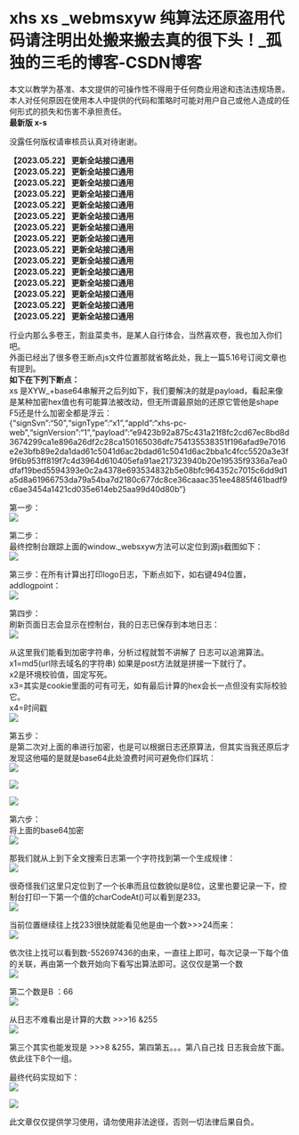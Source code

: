 # xhs xs _webmsxyw 纯算法还原盗用代码请注明出处搬来搬去真的很下头！_孤独的三毛的博客-CSDN博客
本文以教学为基准、本文提供的可操作性不得用于任何商业用途和违法违规场景。  
本人对任何原因在使用本人中提供的代码和策略时可能对用户自己或他人造成的任何形式的损失和伤害不承担责任。  
**最新版 x-s**

没露任何版权请审核员认真对待谢谢。

**【2023.05.22】 更新全站接口通用  
【2023.05.22】 更新全站接口通用  
【2023.05.22】 更新全站接口通用  
【2023.05.22】 更新全站接口通用  
【2023.05.22】 更新全站接口通用  
【2023.05.22】 更新全站接口通用  
【2023.05.22】 更新全站接口通用  
【2023.05.22】 更新全站接口通用  
【2023.05.22】 更新全站接口通用  
【2023.05.22】 更新全站接口通用  
【2023.05.22】 更新全站接口通用  
【2023.05.22】 更新全站接口通用  
【2023.05.22】 更新全站接口通用  
【2023.05.22】 更新全站接口通用  
【2023.05.22】 更新全站接口通用**

行业内那么多卷王，割韭菜卖书，是某人自行体会，当然喜欢卷，我也加入你们吧。  
外面已经出了很多卷王断点js文件位置那就省略此处，我上一篇5.16号订阅文章也有提到。  
**如下在下列下断点：**   
xs 是XYW_+base64串解开之后列如下，我们要解决的就是payload，看起来像是某种加密hex值也有可能算法被改动，但无所谓最原始的还原它管他是shape F5还是什么加密全都是浮云：  
{“signSvn”:“50”,“signType”:“x1”,“appId”:“xhs-pc-web”,“signVersion”:“1”,“payload”:“e9423b92a875c431a21f8fc2cd67ec8bd8d3674299ca1e896a26df2c28ca150165036dfc754135538351f196afad9e7016e2e3bfb89e2da1dad61c5041d6ac2bdad61c5041d6ac2bba1c4fcc5520a3e3f9f6b953ff819f7c4d3964d610405efa91ae217323940b20e19535f9336a7ea0dfaf19bed5594393e0c2a4378e693534832b5e08bfc964352c7015c6dd9d1a5d8a61966753da79a54ba7d2180c677dc8ce36caaac351ee4885f461badf9c6ae3454a1421cd035e614eb25aa99d40d80b”}

第一步：  
![](https://img-blog.csdnimg.cn/57766c7078c24c7cb16e47500ca2f54a.png)

第二步：  
最终控制台跟踪上面的window._websxyw方法可以定位到源js截图如下：  
![](https://img-blog.csdnimg.cn/231b6f52bb9441ab9210c8addeaddd23.png)

第三步：在所有计算出打印logo日志，下断点如下，如右键494位置，addlogpoint：  
![](https://img-blog.csdnimg.cn/dcaedf79e8ae45db9c0d6417971f0081.png)

第四步：  
刷新页面日志会显示在控制台，我的日志已保存到本地日志：  
![](https://img-blog.csdnimg.cn/7a13a06ed8634e1aa7086015c6401524.png)
  
从这里我们能看到加密字符串，分析过程就暂不讲解了 日志可以追溯算法。  
x1=md5(url除去域名的字符串) 如果是post方法就是拼接一下就行了。  
x2是环境校验值，固定写死。  
x3=其实是cookie里面的可有可无，如有最后计算的hex会长一点但没有实际校验它。  
x4=时间戳  
![](https://img-blog.csdnimg.cn/8528cf185ef34c51af95fb137e5b7602.png)
  
第五步：  
是第二次对上面的串进行加密，也是可以根据日志还原算法，但其实当我还原后才发现这他喵的是就是base64此处浪费时间可避免你们踩坑：  
![](https://img-blog.csdnimg.cn/43035bcc602d49128b20434e967b94a3.png)

![](https://img-blog.csdnimg.cn/3a765bade25b4bec88f2d2f63b746a03.png)

![](https://img-blog.csdnimg.cn/b0d12fb29071432fb1a1f0cf6152422d.png)

第六步：  
将上面的base64加密  
![](https://img-blog.csdnimg.cn/beb842588cc0408aae7c611978bef4f8.png)
  
那我们就从上到下全文搜索日志第一个字符找到第一个生成规律：  
![](https://img-blog.csdnimg.cn/752b93782d2243c1b85b919387539b37.png)
  
很奇怪我们这里只定位到了一个长串而且位数貌似是8位，这里也要记录一下，控制台打印一下第一个值的charCodeAt()可以看到是233。  
![](https://img-blog.csdnimg.cn/67f85cae33e746c1b803e415b98b6087.png)

当前位置继续往上找233很快就能看见他是由一个数>>>24而来：  
![](https://img-blog.csdnimg.cn/8d3670a5adce4ee69a3adbd560d9f3ba.png)
  
依次往上找可以看到数-552697436的由来，一直往上即可，每次记录一下每个值的关联，再由第一个数开始向下看写出算法即可。这仅仅是第一个数  
![](https://img-blog.csdnimg.cn/5b87820609b74cd7bc4e6f6b0264bcec.png)
  
第二个数是B ：66  
![](https://img-blog.csdnimg.cn/ffc5d5869abb4b95b9d88e1647436f3e.png)
  
从日志不难看出是计算的大数 >>>16 &255  
![](https://img-blog.csdnimg.cn/fc947405ff6542749df943a99738e934.png)

第三个其实也能发现是 >>>8 &255，第四第五。。。第八自己找 日志我会放下面。  
依此往下8个一组。

最终代码实现如下：  
![](https://img-blog.csdnimg.cn/b59a1465d1b44788aab5b977521892e7.png)

![](https://img-blog.csdnimg.cn/b2144f53139b474989bc15456d1f7dd8.png)
  
此文章仅仅提供学习使用，请勿使用非法途径，否则一切法律后果自负。